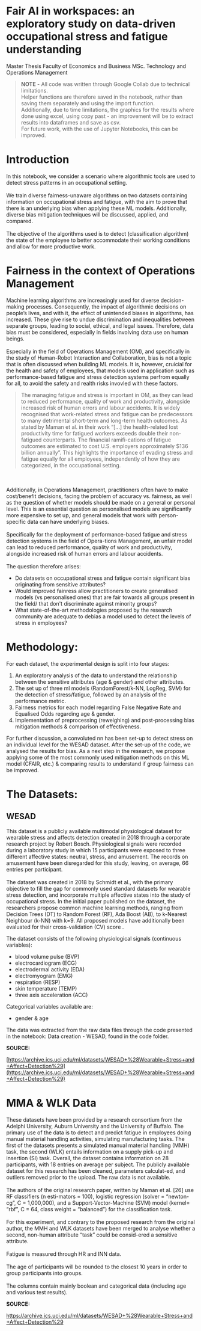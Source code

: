 # Fair AI in workspaces: an exploratory study on data-driven occupational stress and fatigue understanding

Master Thesis
Faculty of Economics and Business
MSc. Technology and Operations Management

> **NOTE** - 
All code was written through Google Collab due to technical limitations. <br />
Helper functions are therefore saved in the notebook, rather than saving them separately and using the import function. <br />
Additionally, due to time limitations, the graphics for the results where done using excel, using copy past - an improvement will be to extract results into dataframes and save as csv. <br /> 
For future work, with the use of Jupyter Notebooks, this can be improved. 

# Introduction
In this notebook, we consider a scenario where algorithmic tools are used to detect stress patterns in an occupational setting.
<br /><br />
We train diverse fairness-unaware algorithms on two datasets containing information on occupational stress and fatigue, with the aim to prove that there is an underlying bias when applying these ML models. Additionally, diverse bias mitigation techniques will be discussed, applied, and compared.
<br /><br />
The objective of the algorithms used is to detect (classification algorithm) the state of the employee to better accommodate their working conditions and allow for more productive work.

# Fairness in the context of Operations Management
Machine learning algorithms are increasingly used for diverse decision-making processes. Consequently, the impact of algorithmic decisions on people’s lives, and with it, the effect of unintended biases in algorithms, has increased. These give rise to undue discrimination and inequalities between separate groups, leading to social, ethical, and legal issues. Therefore, data bias must be considered, especially in fields involving data use on human beings. 
<br /><br />
Especially in the field of Operations Management (OM), and specifically in the study of Human-Robot Interaction and Collaboration, bias is not a topic that is often discussed when building ML models. It is, however, cruicial for the health and safety of employees, that models used in application such as performance-based fatigue and stress detection systems perfrom equally for all, to avoid the safety and realth risks invovled with these factors. 

> The managing fatigue and stress is important in OM, as they can lead to reduced performance, quality of work and productivity, alongside increased risk of human errors and labour accidents. It is widely recognised that work-related stress and fatigue can be predecessors to many detrimental short-term and long-term health  outcomes. As stated by Maman et al. in their work “[…] the health-related lost productivity time for fatigued workers exceeds double their non-fatigued counterparts. The financial ramifi-cations of fatigue outcomes are estimated to cost U.S. employers approximately $136 billion annually”. This highlights the importance of evading stress and fatigue equally for all employees, independently of how they are categorized, in the occupational setting. 

<br /><br />
Additionally, in Operations Management, practitioners often have to make cost/benefit decisions, facing the problem of accuracy vs. fairness, as well as the question of whether models should be made on a general or personal level. This is an essential question as personalised models are significantly more expensive to set up, and general models that work with person-specific data can have underlying biases.
<br /><br />
Specifically for the deployment of performance-based fatigue and stress detection systems in the field of Opera-tions Management, an unfair model can lead to reduced performance, quality of work and productivity, alongside increased risk of human errors and labour accidents.
<br /><br />
The question therefore arises:

- Do datasets on occupational stress and fatigue contain significant bias originating from sensitive attributes? 
- Would improved fainress allow practitioners to create generalised models (vs personalised ones) that are fair towards all groups present in the field/ that don't discriminate against minority groups?
- What state-of-the-art methodologies proposed by the research community are adequate to debias a model used to detect the levels of stress in employees?

# Methodology:

For each dataset, the experimental design is split into four stages:
1. An exploratory analysis of the data to understand the relationship between the sensitive attributes (age & gender) and other attributes.
2. The set up of three ml models (RandomForest/k-NN, LogReg, SVM) for the detection of stress/fatigue, followed by an analysis of the performance metric.
3. Fairness metrics for each model regarding False Negative Rate and Equalised Odds regarding age & gender.
4. Implementation of preprocessing (reweighing) and post-processing bias mitigation methods & comparison of effectiveness.

For further discussion, a convoluted nn has been set-up to detect stress on an individual level for the WESAD dataset. After the set-up of the code, we analysed the results for bias. 
As a next step in the research, we propose applying some of the most commonly used mitigation methods on this ML model (CFAIR, etc.) & comparing results to understand if group fairness can be improved. 

# The Datasets:
## WESAD
This  dataset is a publicly available multimodal physiological dataset for wearable stress and affects detection created in 2018 through a corporate research project by Robert Bosch. Physiological signals were recorded during a laboratory study in which 15 participants were exposed to three different affective states: neutral, stress, and amusement. The records on amusement have been disregarded for this study, leaving, on average, 66 entries per participant. <br /><br />
The dataset was created in 2018 by Schmidt et al., with the primary objective to fill the gap for commonly used standard datasets for wearable stress detection, and incorporate multiple affective states into the study of occupational stress. In the initial paper published on the dataset, the researchers propose common machine learning methods, ranging from Decision Trees (DT) to Random Forest (RF), Ada Boost (AB), to k-Nearest Neighbour (k-NN) with k=9. All proposed models have additionally been evaluated for their cross-validation (CV) score .


The dataset consists of the following physiological signals (continuous variables):

- blood volume pulse (BVP)
- electrocardiogram (ECG)
- electrodermal activity (EDA)
- electromyogram (EMG)
- respiration (RESP)
- skin temperature (TEMP)
- three axis acceleration (ACC)

Categorical variables available are:
- gender & age

The data was extracted from the raw data files through the code presented in the notebook: Data creation - WESAD, found in the code folder.

**SOURCE:**

[https://archive.ics.uci.edu/ml/datasets/WESAD+%28Wearable+Stress+and+Affect+Detection%29](https://archive.ics.uci.edu/ml/datasets/WESAD+%28Wearable+Stress+and+Affect+Detection%29)


# MMA & WLK Data
These datasets have been provided by a research consortium from the Adelphi University, Auburn University and the University of Buffalo. The primary use of the data is to detect and predict fatigue in employees doing manual material handling activities, simulating manufacturing tasks. The first of the datasets presents a simulated manual material handling (MMH) task, the second (WLK) entails information on a supply pick-up and insertion (SI) task. Overall, the dataset contains information on 28 participants, with 18 entries on average per subject. The publicly available dataset for this research has been cleaned, parameters calculat-ed, and outliers removed prior to the upload. The raw data is not available. 
<br /><br />
The authors of the original research paper, written by Maman et al. [26] use RF classifiers (n esti-mators = 100), logistic regression (solver = “newton-cg”, C = 1,000,000), and a Support-Vector-Machine (SVM) model (kernel= “rbf”, C = 64, class weight = “balanced”) for the classification task.
<br /><br />
For this experiment, and contrary to the proposed research from the original author, the MMH and WLK datasets have been merged to analyse whether a second, non-human attribute “task” could be consid-ered a sensitive attribute. 
<br /><br />
Fatigue is measured through HR and INN data.
<br /><br />
The age of participants will be rounded to the closest 10 years in order to group participants into groups.
<br /><br />
The columns contain mainly boolean and categorical data (including age and various test results).

**SOURCE:**

[https://archive.ics.uci.edu/ml/datasets/WESAD+%28Wearable+Stress+and+Affect+Detection%29
](https://zahrame.github.io/FatigueManagement.github.io/)
